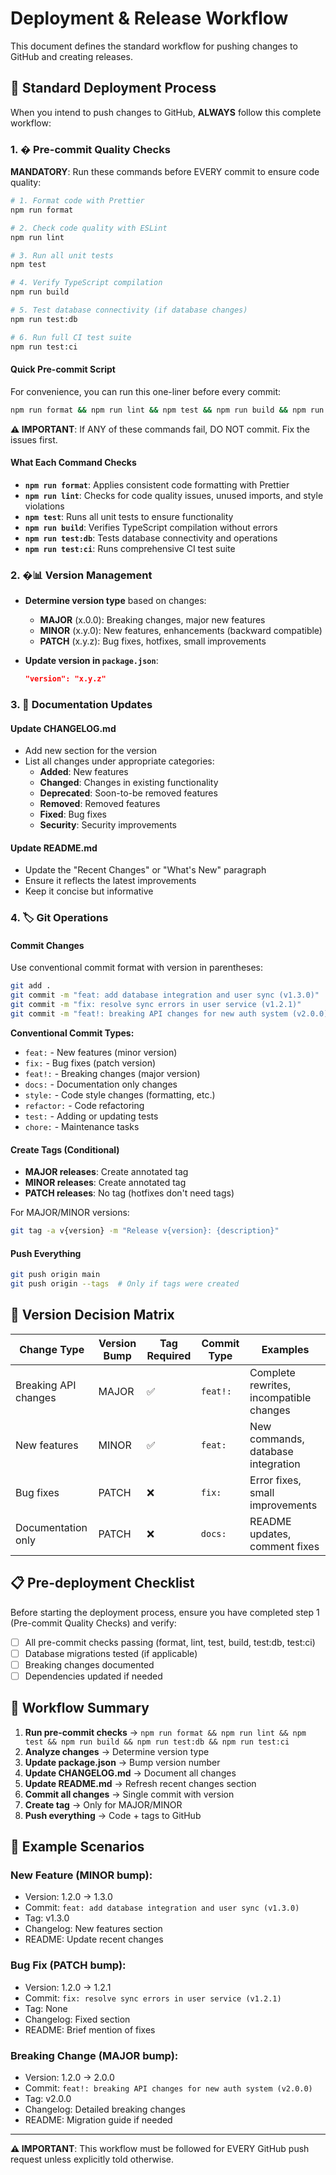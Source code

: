 # Deployment & Release Workflow

This document defines the standard workflow for pushing changes to GitHub and creating releases.

## 🚀 Standard Deployment Process

When you intend to push changes to GitHub, **ALWAYS** follow this complete workflow:

### 1. � Pre-commit Quality Checks

**MANDATORY**: Run these commands before EVERY commit to ensure code quality:

```bash
# 1. Format code with Prettier
npm run format

# 2. Check code quality with ESLint
npm run lint

# 3. Run all unit tests
npm test

# 4. Verify TypeScript compilation
npm run build

# 5. Test database connectivity (if database changes)
npm run test:db

# 6. Run full CI test suite
npm run test:ci
```

#### Quick Pre-commit Script

For convenience, you can run this one-liner before every commit:

```bash
npm run format && npm run lint && npm test && npm run build && npm run test:db && npm run test:ci
```

**⚠️ IMPORTANT**: If ANY of these commands fail, DO NOT commit. Fix the issues first.

#### What Each Command Checks

- **`npm run format`**: Applies consistent code formatting with Prettier
- **`npm run lint`**: Checks for code quality issues, unused imports, and style violations
- **`npm test`**: Runs all unit tests to ensure functionality
- **`npm run build`**: Verifies TypeScript compilation without errors
- **`npm run test:db`**: Tests database connectivity and operations
- **`npm run test:ci`**: Runs comprehensive CI test suite

### 2. �📊 Version Management

- **Determine version type** based on changes:
    - **MAJOR** (x.0.0): Breaking changes, major new features
    - **MINOR** (x.y.0): New features, enhancements (backward compatible)
    - **PATCH** (x.y.z): Bug fixes, hotfixes, small improvements

- **Update version in `package.json`**:
    ```json
    "version": "x.y.z"
    ```

### 3. 📝 Documentation Updates

#### Update CHANGELOG.md

- Add new section for the version
- List all changes under appropriate categories:
    - **Added**: New features
    - **Changed**: Changes in existing functionality
    - **Deprecated**: Soon-to-be removed features
    - **Removed**: Removed features
    - **Fixed**: Bug fixes
    - **Security**: Security improvements

#### Update README.md

- Update the "Recent Changes" or "What's New" paragraph
- Ensure it reflects the latest improvements
- Keep it concise but informative

### 4. 🏷️ Git Operations

#### Commit Changes

Use conventional commit format with version in parentheses:

```bash
git add .
git commit -m "feat: add database integration and user sync (v1.3.0)"
git commit -m "fix: resolve sync errors in user service (v1.2.1)"
git commit -m "feat!: breaking API changes for new auth system (v2.0.0)"
```

**Conventional Commit Types:**

- `feat:` - New features (minor version)
- `fix:` - Bug fixes (patch version)
- `feat!:` - Breaking changes (major version)
- `docs:` - Documentation only changes
- `style:` - Code style changes (formatting, etc.)
- `refactor:` - Code refactoring
- `test:` - Adding or updating tests
- `chore:` - Maintenance tasks

#### Create Tags (Conditional)

- **MAJOR releases**: Create annotated tag
- **MINOR releases**: Create annotated tag
- **PATCH releases**: No tag (hotfixes don't need tags)

For MAJOR/MINOR versions:

```bash
git tag -a v{version} -m "Release v{version}: {description}"
```

#### Push Everything

```bash
git push origin main
git push origin --tags  # Only if tags were created
```

## 🎯 Version Decision Matrix

| Change Type          | Version Bump | Tag Required | Commit Type | Examples                                |
| -------------------- | ------------ | ------------ | ----------- | --------------------------------------- |
| Breaking API changes | MAJOR        | ✅           | `feat!:`    | Complete rewrites, incompatible changes |
| New features         | MINOR        | ✅           | `feat:`     | New commands, database integration      |
| Bug fixes            | PATCH        | ❌           | `fix:`      | Error fixes, small improvements         |
| Documentation only   | PATCH        | ❌           | `docs:`     | README updates, comment fixes           |

## 📋 Pre-deployment Checklist

Before starting the deployment process, ensure you have completed step 1 (Pre-commit Quality Checks) and verify:

- [ ] All pre-commit checks passing (format, lint, test, build, test:db, test:ci)
- [ ] Database migrations tested (if applicable)
- [ ] Breaking changes documented
- [ ] Dependencies updated if needed

## 🔄 Workflow Summary

1. **Run pre-commit checks** → `npm run format && npm run lint && npm test && npm run build && npm run test:db && npm run test:ci`
2. **Analyze changes** → Determine version type
3. **Update package.json** → Bump version number
4. **Update CHANGELOG.md** → Document all changes
5. **Update README.md** → Refresh recent changes section
6. **Commit all changes** → Single commit with version
7. **Create tag** → Only for MAJOR/MINOR
8. **Push everything** → Code + tags to GitHub

## 🎪 Example Scenarios

### New Feature (MINOR bump):

- Version: 1.2.0 → 1.3.0
- Commit: `feat: add database integration and user sync (v1.3.0)`
- Tag: v1.3.0
- Changelog: New features section
- README: Update recent changes

### Bug Fix (PATCH bump):

- Version: 1.2.0 → 1.2.1
- Commit: `fix: resolve sync errors in user service (v1.2.1)`
- Tag: None
- Changelog: Fixed section
- README: Brief mention of fixes

### Breaking Change (MAJOR bump):

- Version: 1.2.0 → 2.0.0
- Commit: `feat!: breaking API changes for new auth system (v2.0.0)`
- Tag: v2.0.0
- Changelog: Detailed breaking changes
- README: Migration guide if needed

---

**⚠️ IMPORTANT**: This workflow must be followed for EVERY GitHub push request unless explicitly told otherwise.
